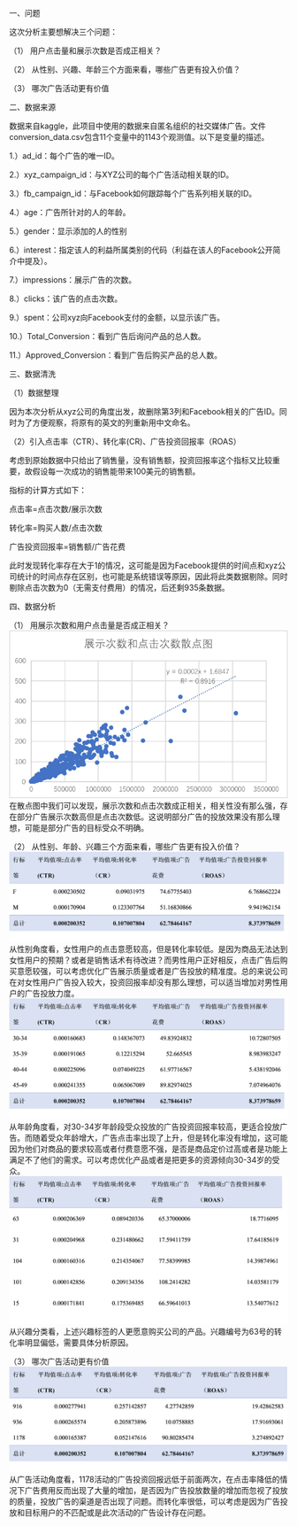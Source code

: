 一、问题

这次分析主要想解决三个问题：

（1） 用户点击量和展示次数是否成正相关？

（2） 从性别、兴趣、年龄三个方面来看，哪些广告更有投入价值？

（3） 哪次广告活动更有价值

二、数据来源

数据来自kaggle，此项目中使用的数据来自匿名组织的社交媒体广告。文件conversion_data.csv包含11个变量中的1143个观测值。以下是变量的描述。

1.）ad_id：每个广告的唯一ID。

2.）xyz_campaign_id：与XYZ公司的每个广告活动相关联的ID。

3.）fb_campaign_id：与Facebook如何跟踪每个广告系列相关联的ID。

4.）age：广告所针对的人的年龄。

5.）gender：显示添加的人的性别

6.）interest：指定该人的利益所属类别的代码（利益在该人的Facebook公开简介中提及）。

7.）impressions：展示广告的次数。

8.）clicks：该广告的点击次数。

9.）spent：公司xyz向Facebook支付的金额，以显示该广告。

10.）Total_Conversion：看到广告后询问产品的总人数。

11.）Approved_Conversion：看到广告后购买产品的总人数。


三、数据清洗

（1）数据整理

因为本次分析从xyz公司的角度出发，故删除第3列和Facebook相关的广告ID。同时为了方便观察，将原有的英文的列重新用中文命名。

（2）引入点击率（CTR）、转化率(CR)、广告投资回报率（ROAS）

考虑到原始数据中只给出了销售量，没有销售额，投资回报率这个指标又比较重要，故假设每一次成功的销售能带来100美元的销售额。

指标的计算方式如下：

点击率=点击次数/展示次数

转化率=购买人数/点击次数

广告投资回报率=销售额/广告花费

此时发现转化率存在大于1的情况，这可能是因为Facebook提供的时间点和xyz公司统计的时间点存在区别，也可能是系统错误等原因，因此将此类数据剔除。同时剔除点击次数为0（无需支付费用）的情况，后还剩935条数据。

四、数据分析

（1） 用展示次数和用户点击量是否成正相关？
 ![1](https://github.com/jiangliu4866/learn953.GitHub.io/blob/master/images/1.png) 
在散点图中我们可以发现，展示次数和点击次数成正相关，相关性没有那么强，存在部分广告展示次数高但是点击次数低。这说明部分广告的投放效果没有那么理想，可能是部分广告的目标受众不明确。

（2） 从性别、年龄、兴趣三个方面来看，哪些广告更有投入价值？
![2](https://github.com/jiangliu4866/learn953.GitHub.io/blob/master/images/2.png)
从性别角度看，女性用户的点击意愿较高，但是转化率较低。是因为商品无法达到女性用户的预期？或者是销售话术有待改进？而男性用户正好相反，点击广告后购买意愿较强，可以考虑优化广告展示质量或者是广告投放的精准度。总的来说公司在对女性用户广告投入较大，投资回报率却没有那么理想，可以适当增加对男性用户的广告投放力度。
![3](https://github.com/jiangliu4866/learn953.GitHub.io/blob/master/images/3.png)
从年龄角度看，对30-34岁年龄段受众投放的广告投资回报率较高，更适合投放广告。而随着受众年龄增大，广告点击率出现了上升，但是转化率没有增加，这可能因为他们对商品的要求较高或者付费意愿不强，是否是商品定价过高或者是功能上满足不了他们的需求。可以考虑优化产品或者是把更多的资源倾向30-34岁的受众。
![4](https://github.com/jiangliu4866/learn953.GitHub.io/blob/master/images/4.png)
从兴趣分类看，上述兴趣标签的人更愿意购买公司的产品。兴趣编号为63号的转化率明显偏低，需要具体分析原因。

（3） 哪次广告活动更有价值
![5](https://github.com/jiangliu4866/learn953.GitHub.io/blob/master/images/5.png)
从广告活动角度看，1178活动的广告投资回报远低于前面两次，在点击率降低的情况下广告费用反而出现了大量的增加，是否因为广告投放数量的增加而忽视了投放的质量，投放广告的渠道是否出现了问题。而转化率很低，可以考虑是因为广告投放和目标用户的不匹配或是此次活动的广告设计存在问题。






